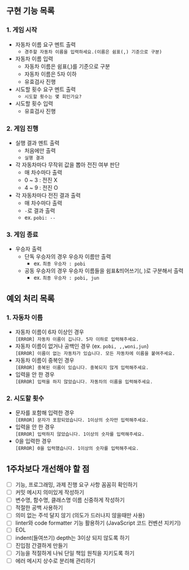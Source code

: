 ## 구현 기능 목록

### 1. 게임 시작

- 자동차 이름 요구 멘트 출력
  - `경주할 자동차 이름을 입력하세요.(이름은 쉼표(,) 기준으로 구분)`
- 자동차 이름 입력
  - 자동차 이름은 쉼표(,)를 기준으로 구분
  - 자동차 이름은 5자 이하
  - 유효검사 진행
- 시도할 횟수 요구 멘트 출력
  - `시도할 횟수는 몇 회인가요?`
- 시도할 횟수 입력
  - 유효검사 진행

### 2. 게임 진행

- 실행 결과 멘트 출력
  - 처음에만 출력
  - `실행 결과`
- 각 자동차마다 무작위 값을 뽑아 전진 여부 판단
  - 매 차수마다 출력
  - 0 ~ 3 : 전진 X
  - 4 ~ 9 : 전진 O
- 각 자동차마다 전진 결과 출력
  - 매 차수마다 출력
  - `-`로 결과 출력
  - ex. `pobi: --`

### 3. 게임 종료

- 우승자 출력
  - 단독 우승자의 경우 우승자 이름만 출력
    - ex. `최종 우승자 : pobi`
  - 공동 우승자의 경우 우승자 이름들을 쉼표&띄어쓰기(, )로 구분해서 출력
    - ex. `최종 우승자 : pobi, jun`

## 예외 처리 목록

### 1. 자동차 이름

- 자동차 이름이 6자 이상인 경우  
  `[ERROR] 자동차 이름이 깁니다. 5자 이하로 입력해주세요.`
- 자동차 이름이 없거나 공백인 경우 (ex. `pobi, ,,woni,jun`)  
  `[ERROR] 이름이 없는 자동차가 있습니다. 모든 자동차에 이름을 붙여주세요.`
- 자동차 이름이 중복인 경우  
  `[ERROR] 중복된 이름이 있습니다. 중복되지 않게 입력해주세요.`
- 입력을 안 한 경우  
  `[ERROR] 입력을 하지 않았습니다. 자동차의 이름을 입력해주세요.`

### 2. 시도할 횟수

- 문자를 포함해 입력한 경우  
  `[ERROR] 문자가 포함되었습니다. 1이상의 숫자만 입력해주세요.`
- 입력을 안 한 경우  
  `[ERROR] 입력하지 않았습니다. 1이상의 숫자를 입력해주세요.`
- 0을 입력한 경우  
  `[ERROR] 0을 입력했습니다. 1이상의 숫자를 입력해주세요.`

## 1주차보다 개선해야 할 점

- [ ] 기능, 프로그래밍, 과제 진행 요구 사항 꼼꼼히 확인하기
- [ ] 커밋 메시지 의미있게 작성하기
- [ ] 변수명, 함수명, 클래스명 이름 신중하게 작성하기
- [ ] 적절한 공백 사용하기
- [ ] 의미 없는 주석 달지 않기 (의도가 드러나지 않을때만 사용)
- [ ] linter와 code formatter 기능 활용하기 (JavaScript 코드 컨벤션 지키기)
- [ ] EOL
- [ ] indent(들여쓰기) depth는 3이상 되지 않도록 하기
- [ ] 진입점 간결하게 만들기
- [ ] 기능을 적절하게 나눠 단일 책임 원칙을 지키도록 하기
- [ ] 에러 메시지 상수로 분리해 관리하기
